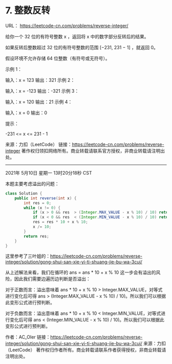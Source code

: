 # 7. 整数反转

URL： https://leetcode-cn.com/problems/reverse-integer/

给你一个 32 位的有符号整数 x ，返回将 x 中的数字部分反转后的结果。

如果反转后整数超过 32 位的有符号整数的范围 [−231,  231 − 1] ，就返回 0。

假设环境不允许存储 64 位整数（有符号或无符号）。


示例 1：

输入：x = 123
输出：321
示例 2：

输入：x = -123
输出：-321
示例 3：

输入：x = 120
输出：21
示例 4：

输入：x = 0
输出：0


提示：

-231 <= x <= 231 - 1

来源：力扣（LeetCode）
链接：https://leetcode-cn.com/problems/reverse-integer
著作权归领扣网络所有。商业转载请联系官方授权，非商业转载请注明出处。

---

2021年 5月10日 星期一 13时20分18秒 CST

本题主要考虑溢出的问题：

```java
class Solution {
    public int reverse(int x) {
        int res = 0;
        while (x != 0) {
            if (x > 0 && res  > (Integer.MAX_VALUE - x % 10) / 10) return 0;
            if (x < 0 && res  < (Integer.MIN_VALUE - x % 10) / 10) return 0;
            res = res * 10 + x % 10;
            x /= 10;
        }
        return res;
    }
}
```

这里参考了三叶姐的：https://leetcode-cn.com/problems/reverse-integer/solution/gong-shui-san-xie-yi-ti-shuang-jie-bu-wa-3cuj/

从上述解法来看，我们在循环的 ans = ans * 10 + x % 10 这一步会有溢出的风险，因此我们需要边遍历边判断是否溢出：

对于正数而言：溢出意味着 ans * 10 + x % 10 > Integer.MAX_VALUE，对等式进行变化后可得 ans > (Integer.MAX_VALUE - x % 10) / 10)。所以我们可以根据此变形公式进行预判断。

对于负数而言：溢出意味着 ans * 10 + x % 10 < Integer.MIN_VALUE，对等式进行变化后可得 ans < (Integer.MIN_VALUE - x % 10) / 10)。所以我们可以根据此变形公式进行预判断。

作者：AC_OIer
链接：https://leetcode-cn.com/problems/reverse-integer/solution/gong-shui-san-xie-yi-ti-shuang-jie-bu-wa-3cuj/
来源：力扣（LeetCode）
著作权归作者所有。商业转载请联系作者获得授权，非商业转载请注明出处。

